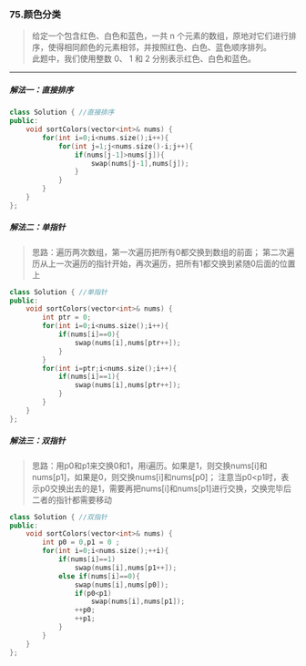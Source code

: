 ### 75.颜色分类
> 给定一个包含红色、白色和蓝色，一共 n 个元素的数组，原地对它们进行排序，使得相同颜色的元素相邻，并按照红色、白色、蓝色顺序排列。  
> 此题中，我们使用整数 0、 1 和 2 分别表示红色、白色和蓝色。

***
##### 解法一：直接排序
```c++
class Solution { //直接排序
public:
    void sortColors(vector<int>& nums) {
        for(int i=0;i<nums.size();i++){
            for(int j=1;j<nums.size()-i;j++){
                if(nums[j-1]>nums[j]){
                    swap(nums[j-1],nums[j]);
                }
            }
        }
    }
};
```
##### 解法二：单指针
> 思路：遍历两次数组，第一次遍历把所有0都交换到数组的前面；
> 第二次遍历从上一次遍历的指针开始，再次遍历，把所有1都交换到紧随0后面的位置上
```c++
class Solution { //单指针
public:
    void sortColors(vector<int>& nums) {
        int ptr = 0;
        for(int i=0;i<nums.size();i++){
            if(nums[i]==0){
                swap(nums[i],nums[ptr++]);
            }
        }
        for(int i=ptr;i<nums.size();i++){
            if(nums[i]==1){
                swap(nums[i],nums[ptr++]);
            }
        }
    }
};
```
##### 解法三：双指针
> 思路：用p0和p1来交换0和1，用i遍历。如果是1，则交换nums[i]和nums[p1]，如果是0，则交换nums[i]和nums[p0]；
> 注意当p0<p1时，表示p0交换出去的是1，需要再把nums[i]和nums[p1]进行交换，交换完毕后二者的指针都需要移动
```c++
class Solution { //双指针
public:
    void sortColors(vector<int>& nums) {
        int p0 = 0,p1 = 0 ;
        for(int i=0;i<nums.size();++i){
            if(nums[i]==1)
                swap(nums[i],nums[p1++]);
            else if(nums[i]==0){
                swap(nums[i],nums[p0]);
                if(p0<p1)
                    swap(nums[i],nums[p1]);
                ++p0;
                ++p1;
            }
        }
    }
};
```
